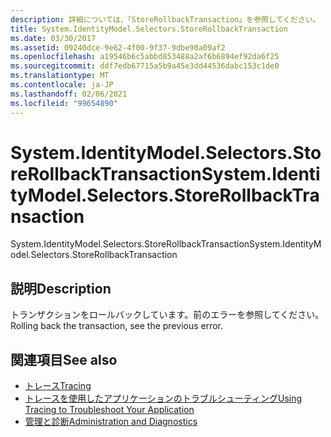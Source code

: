 ```yaml
---
description: 詳細については、「StoreRollbackTransaction」を参照してください。
title: System.IdentityModel.Selectors.StoreRollbackTransaction
ms.date: 03/30/2017
ms.assetid: 09240dce-9e62-4f00-9f37-9dbe90a09af2
ms.openlocfilehash: a19546b6c5abbd853488a2af6b6894ef92da6f25
ms.sourcegitcommit: ddf7edb67715a5b9a45e3dd44536dabc153c1de0
ms.translationtype: MT
ms.contentlocale: ja-JP
ms.lasthandoff: 02/06/2021
ms.locfileid: "99654890"
---
```

# <a name="systemidentitymodelselectorsstorerollbacktransaction"></a><span data-ttu-id="ab8a2-103">System.IdentityModel.Selectors.StoreRollbackTransaction</span><span class="sxs-lookup"><span data-stu-id="ab8a2-103">System.IdentityModel.Selectors.StoreRollbackTransaction</span></span>

<span data-ttu-id="ab8a2-104">System.IdentityModel.Selectors.StoreRollbackTransaction</span><span class="sxs-lookup"><span data-stu-id="ab8a2-104">System.IdentityModel.Selectors.StoreRollbackTransaction</span></span>  
  
## <a name="description"></a><span data-ttu-id="ab8a2-105">説明</span><span class="sxs-lookup"><span data-stu-id="ab8a2-105">Description</span></span>  

 <span data-ttu-id="ab8a2-106">トランザクションをロールバックしています。前のエラーを参照してください。</span><span class="sxs-lookup"><span data-stu-id="ab8a2-106">Rolling back the transaction, see the previous error.</span></span>  
  
## <a name="see-also"></a><span data-ttu-id="ab8a2-107">関連項目</span><span class="sxs-lookup"><span data-stu-id="ab8a2-107">See also</span></span>

- [<span data-ttu-id="ab8a2-108">トレース</span><span class="sxs-lookup"><span data-stu-id="ab8a2-108">Tracing</span></span>](index.md)
- [<span data-ttu-id="ab8a2-109">トレースを使用したアプリケーションのトラブルシューティング</span><span class="sxs-lookup"><span data-stu-id="ab8a2-109">Using Tracing to Troubleshoot Your Application</span></span>](using-tracing-to-troubleshoot-your-application.md)
- [<span data-ttu-id="ab8a2-110">管理と診断</span><span class="sxs-lookup"><span data-stu-id="ab8a2-110">Administration and Diagnostics</span></span>](../index.md)
